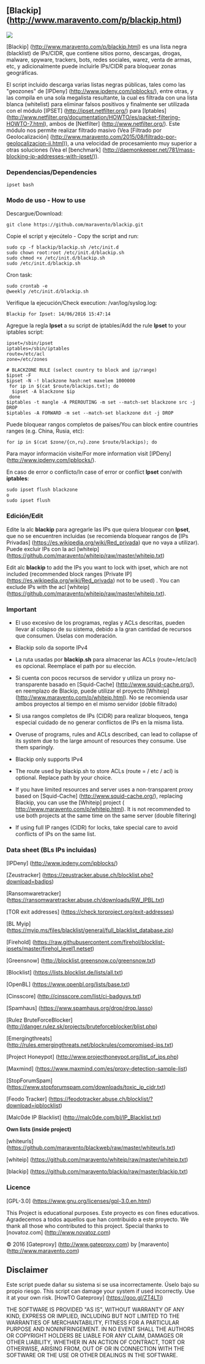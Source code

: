 ## [Blackip] (http://www.maravento.com/p/blackip.html)

<a target="_blank" href=""><img src="https://img.shields.io/badge/Development-ALPHA-blue.svg"></a>

[Blackip] (http://www.maravento.com/p/blackip.html) es una lista negra (blacklist) de IPs/CIDR, que contiene sitios porno, descargas, drogas, malware, spyware, trackers, bots, redes sociales, warez, venta de armas, etc, y adicionalmente puede incluirle IPs/CIDR para bloquear zonas geográficas. 

El script incluido descarga varias listas negras públicas, tales como las "geozones" de [IPDeny] (http://www.ipdeny.com/ipblocks/), entre otras, y las compila en una sola megalista resultante, la cual es filtrada con una lista blanca (whitelist) para eliminar falsos positivos y finalmente ser utilizada con el módulo [IPSET] (http://ipset.netfilter.org/) para [Iptables] (http://www.netfilter.org/documentation/HOWTO/es/packet-filtering-HOWTO-7.html), ambos de [Netfilter] (http://www.netfilter.org/). Este módulo nos permite realizar filtrado masivo (Vea [Filtrado por Geolocalización] (http://www.maravento.com/2015/08/filtrado-por-geolocalizacion-ii.html)), a una velocidad de procesamiento muy superior a otras soluciones (Vea el [benchmark] (http://daemonkeeper.net/781/mass-blocking-ip-addresses-with-ipset/)).

### Dependencias/Dependencies

```
ipset bash
```

### Modo de uso - How to use

Descargue/Download:
```
git clone https://github.com/maravento/blackip.git
```
Copie el script y ejecútelo - Copy the script and run:
```
sudo cp -f blackip/blackip.sh /etc/init.d
sudo chown root:root /etc/init.d/blackip.sh
sudo chmod +x /etc/init.d/blackip.sh
sudo /etc/init.d/blackip.sh
```
Cron task:
```
sudo crontab -e
@weekly /etc/init.d/blackip.sh
```
Verifique la ejecución/Check execution: /var/log/syslog.log:
```
Blackip for Ipset: 14/06/2016 15:47:14
```
Agregue la regla **Ipset** a su script de iptables/Add the rule **Ipset** to your iptables script:
```
ipset=/sbin/ipset
iptables=/sbin/iptables
route=/etc/acl
zone=/etc/zones

# BLACKZONE RULE (select country to block and ip/range)
$ipset -F
$ipset -N -! blackzone hash:net maxelem 1000000
 for ip in $(cat $route/blackips.txt); do
  $ipset -A blackzone $ip
 done
$iptables -t mangle -A PREROUTING -m set --match-set blackzone src -j DROP
$iptables -A FORWARD -m set --match-set blackzone dst -j DROP
```
Puede bloquear rangos completos de países/You can block entire countries ranges (e.g. China, Rusia, etc):
```
for ip in $(cat $zone/{cn,ru}.zone $route/blackips); do
```
Para mayor información visite/For more information visit [IPDeny] (http://www.ipdeny.com/ipblocks/).

En caso de error o conflicto/In case of error or conflict **Ipset** con/with **iptables**:
```
sudo ipset flush blackzone
o
sudo ipset flush
```

### Edición/Edit

Edite la alc **blackip** para agregarle las IPs que quiera bloquear con **Ipset**, que no se encuentren incluidas (se recomienda bloquear rangos de [IPs Privadas] (https://es.wikipedia.org/wiki/Red_privada) que no vaya a utilizar). Puede excluir IPs con la acl [whiteip] (https://github.com/maravento/whiteip/raw/master/whiteip.txt)

Edit alc **blackip** to add the IPs you want to lock with ipset, which are not included (recommended block ranges [Private IP] (https://es.wikipedia.org/wiki/Red_privada) not to be used) . You can exclude IPs with the acl [whiteip] (https://github.com/maravento/whiteip/raw/master/whiteip.txt).

### Important

- El uso excesivo de los programas, reglas y ACLs descritas, pueden llevar al colapso de su sistema, debido a la gran cantidad de recursos que consumen. Úselas con moderación.
- Blackip solo da soporte IPv4
- La ruta usadas por **blackip.sh** para almacenar las ACLs (route=/etc/acl) es opcional. Reemplace el path por su elección.
- Si cuenta con pocos recursos de servidor y utiliza un proxy no-transparente basado en [Squid-Cache] (http://www.squid-cache.org/), en reemplazo de Blackip, puede utilizar el proyecto [Whiteip] (http://www.maravento.com/p/whiteip.html). No se recomienda usar ambos proyectos al tiempo en el mismo servidor (doble filtrado)
- Si usa rangos completos de IPs (CIDR) para realizar bloqueos, tenga especial cuidado de no generar conflictos de IPs en la misma lista.


- Overuse of programs, rules and ACLs described, can lead to collapse of its system due to the large amount of resources they consume. Use them sparingly.
- Blackip only supports IPv4
- The route used by blackip.sh to store ACLs (route = / etc / acl) is optional. Replace path by your choice.
- If you have limited resources and server uses a non-transparent proxy based on [Squid-Cache] (http://www.squid-cache.org/), replacing Blackip, you can use the [Whiteip] project ( http://www.maravento.com/p/whiteip.html). It is not recommended to use both projects at the same time on the same server (double filtering)
- If using full IP ranges (CIDR) for locks, take special care to avoid conflicts of IPs on the same list.

### Data sheet (BLs IPs incluidas)

[IPDeny] (http://www.ipdeny.com/ipblocks/)

[Zeustracker] (https://zeustracker.abuse.ch/blocklist.php?download=badips)

[Ransomwaretracker] (https://ransomwaretracker.abuse.ch/downloads/RW_IPBL.txt)

[TOR exit addresses] (https://check.torproject.org/exit-addresses)

[BL Myip] (https://myip.ms/files/blacklist/general/full_blacklist_database.zip)

[Firehold] (https://raw.githubusercontent.com/firehol/blocklist-ipsets/master/firehol_level1.netset)

[Greensnow] (http://blocklist.greensnow.co/greensnow.txt)

[Blocklist] (https://lists.blocklist.de/lists/all.txt)

[OpenBL] (https://www.openbl.org/lists/base.txt)

[Cinsscore] (http://cinsscore.com/list/ci-badguys.txt)

[Spamhaus] (https://www.spamhaus.org/drop/drop.lasso)

[Rulez BruteForceBlocker] (http://danger.rulez.sk/projects/bruteforceblocker/blist.php)

[Emergingthreats] (http://rules.emergingthreats.net/blockrules/compromised-ips.txt)

[Project Honeypot] (http://www.projecthoneypot.org/list_of_ips.php)

[Maxmind] (https://www.maxmind.com/es/proxy-detection-sample-list)

[StopForumSpam] (https://www.stopforumspam.com/downloads/toxic_ip_cidr.txt)

[Feodo Tracker] (https://feodotracker.abuse.ch/blocklist/?download=ipblocklist)

[Malc0de IP Blacklist] (http://malc0de.com/bl/IP_Blacklist.txt)

**Own lists (inside project)**

[whiteurls] (https://github.com/maravento/blackweb/raw/master/whiteurls.txt)

[whiteip] (https://github.com/maravento/whiteip/raw/master/whiteip.txt)

[blackip] (https://github.com/maravento/blackip/raw/master/blackip.txt)

### Licence

[GPL-3.0] (https://www.gnu.org/licenses/gpl-3.0.en.html)

This Project is educational purposes. Este proyecto es con fines educativos. Agradecemos a todos aquellos que han contribuido a este proyecto. We thank all those who contributed to this project. Special thanks to [novatoz.com] (http://www.novatoz.com)

© 2016 [Gateproxy] (http://www.gateproxy.com) by [maravento] (http://www.maravento.com)

## Disclaimer

Este script puede dañar su sistema si se usa incorrectamente. Úselo bajo su propio riesgo. This script can damage your system if used incorrectly. Use it at your own risk. [HowTO Gateproxy] (https://goo.gl/ZT4LTi)

THE SOFTWARE IS PROVIDED "AS IS", WITHOUT WARRANTY OF ANY KIND, EXPRESS OR IMPLIED, INCLUDING BUT NOT LIMITED TO THE WARRANTIES OF MERCHANTABILITY, FITNESS FOR A PARTICULAR PURPOSE AND NONINFRINGEMENT. IN NO EVENT SHALL THE AUTHORS OR COPYRIGHT HOLDERS BE LIABLE FOR ANY CLAIM, DAMAGES OR OTHER LIABILITY, WHETHER IN AN ACTION OF CONTRACT, TORT OR OTHERWISE, ARISING FROM, OUT OF OR IN CONNECTION WITH THE SOFTWARE OR THE USE OR OTHER DEALINGS IN THE SOFTWARE.
